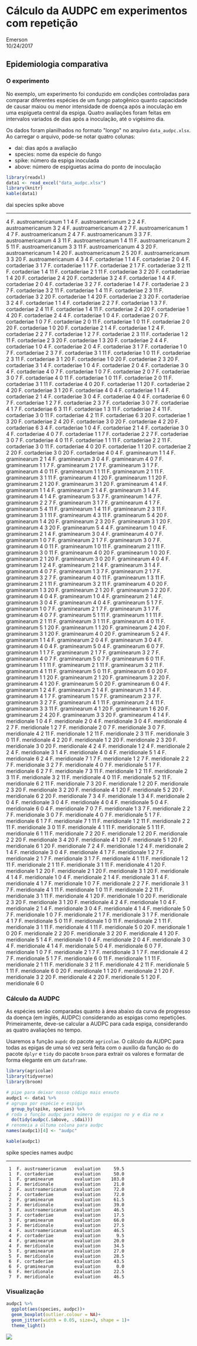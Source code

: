 # Cálculo da AUDPC em experimentos com repetição
Emerson  
10/24/2017  


## Epidemiologia comparativa

###  O experimento

No exemplo, um experimento foi conduzido em condições controladas para comparar diferentes espécies de um fungo patogênico quanto capacidade de causar maiou ou menor intensidade de doença após a inoculação em uma espigueta central da espiga. Quatro avaliações foram feitas em intervalos variados de dias após a inoculação, até o vigésimo dia. 

Os dados foram planilhados no formato "longo" no arquivo `data_audpc.xlsx`. Ao carregar o arquivo, pode-se notar quatro colunas: 

- dai: dias após a avaliação
- species: nome da espécie do fungo
- spike: número da espiga inoculada
- above: número de espiguetas acima do ponto de inoculação



```r
library(readxl)
data1 <- read_excel("data_audpc.xlsx")
library(knitr)
kable(data1)
```



 dai  species                spike   above
----  --------------------  ------  ------
   4  F. austroamericanum        1       1
   4  F. austroamericanum        2       2
   4  F. austroamericanum        3       2
   4  F. austroamericanum        4       2
   7  F. austroamericanum        1       4
   7  F. austroamericanum        2       4
   7  F. austroamericanum        3       3
   7  F. austroamericanum        4       3
  11  F. austroamericanum        1       4
  11  F. austroamericanum        2       5
  11  F. austroamericanum        3       3
  11  F. austroamericanum        4       3
  20  F. austroamericanum        1       4
  20  F. austroamericanum        2       5
  20  F. austroamericanum        3       3
  20  F. austroamericanum        4       3
   4  F. cortaderiae             1       1
   4  F. cortaderiae             2       0
   4  F. cortaderiae             3       1
   7  F. cortaderiae             1       1
   7  F. cortaderiae             2       1
   7  F. cortaderiae             3       2
  11  F. cortaderiae             1       4
  11  F. cortaderiae             2       1
  11  F. cortaderiae             3       2
  20  F. cortaderiae             1       4
  20  F. cortaderiae             2       4
  20  F. cortaderiae             3       2
   4  F. cortaderiae             1       4
   4  F. cortaderiae             2       0
   4  F. cortaderiae             3       2
   7  F. cortaderiae             1       4
   7  F. cortaderiae             2       3
   7  F. cortaderiae             3       2
  11  F. cortaderiae             1       4
  11  F. cortaderiae             2       3
  11  F. cortaderiae             3       2
  20  F. cortaderiae             1       4
  20  F. cortaderiae             2       3
  20  F. cortaderiae             3       2
   4  F. cortaderiae             1       1
   4  F. cortaderiae             2       2
   7  F. cortaderiae             1       3
   7  F. cortaderiae             2       4
  11  F. cortaderiae             1       4
  11  F. cortaderiae             2       4
  20  F. cortaderiae             1       4
  20  F. cortaderiae             2       4
   4  F. cortaderiae             1       0
   4  F. cortaderiae             2       0
   7  F. cortaderiae             1       0
   7  F. cortaderiae             2       0
  11  F. cortaderiae             1       0
  11  F. cortaderiae             2       0
  20  F. cortaderiae             1       0
  20  F. cortaderiae             2       1
   4  F. cortaderiae             1       2
   4  F. cortaderiae             2       2
   7  F. cortaderiae             1       2
   7  F. cortaderiae             2       3
  11  F. cortaderiae             1       2
  11  F. cortaderiae             2       3
  20  F. cortaderiae             1       3
  20  F. cortaderiae             2       4
   4  F. cortaderiae             1       0
   4  F. cortaderiae             2       0
   4  F. cortaderiae             3       1
   7  F. cortaderiae             1       0
   7  F. cortaderiae             2       3
   7  F. cortaderiae             3       1
  11  F. cortaderiae             1       0
  11  F. cortaderiae             2       3
  11  F. cortaderiae             3       1
  20  F. cortaderiae             1       0
  20  F. cortaderiae             2       3
  20  F. cortaderiae             3       1
   4  F. cortaderiae             1       0
   4  F. cortaderiae             2       0
   4  F. cortaderiae             3       0
   4  F. cortaderiae             4       0
   7  F. cortaderiae             1       0
   7  F. cortaderiae             2       0
   7  F. cortaderiae             3       0
   7  F. cortaderiae             4       0
  11  F. cortaderiae             1       0
  11  F. cortaderiae             2       0
  11  F. cortaderiae             3       1
  11  F. cortaderiae             4       0
  20  F. cortaderiae             1       1
  20  F. cortaderiae             2       4
  20  F. cortaderiae             3       1
  20  F. cortaderiae             4       0
   4  F. cortaderiae             1       1
   4  F. cortaderiae             2       1
   4  F. cortaderiae             3       0
   4  F. cortaderiae             4       0
   4  F. cortaderiae             6       0
   7  F. cortaderiae             1       2
   7  F. cortaderiae             2       3
   7  F. cortaderiae             3       0
   7  F. cortaderiae             4       1
   7  F. cortaderiae             6       3
  11  F. cortaderiae             1       3
  11  F. cortaderiae             2       4
  11  F. cortaderiae             3       0
  11  F. cortaderiae             4       2
  11  F. cortaderiae             6       3
  20  F. cortaderiae             1       3
  20  F. cortaderiae             2       4
  20  F. cortaderiae             3       0
  20  F. cortaderiae             4       2
  20  F. cortaderiae             6       3
   4  F. cortaderiae             1       0
   4  F. cortaderiae             2       1
   4  F. cortaderiae             3       0
   4  F. cortaderiae             4       0
   7  F. cortaderiae             1       1
   7  F. cortaderiae             2       2
   7  F. cortaderiae             3       0
   7  F. cortaderiae             4       0
  11  F. cortaderiae             1       1
  11  F. cortaderiae             2       2
  11  F. cortaderiae             3       0
  11  F. cortaderiae             4       0
  20  F. cortaderiae             1       1
  20  F. cortaderiae             2       2
  20  F. cortaderiae             3       0
  20  F. cortaderiae             4       0
   4  F. graminearum             1       1
   4  F. graminearum             2       1
   4  F. graminearum             3       0
   4  F. graminearum             4       0
   7  F. graminearum             1       1
   7  F. graminearum             2       1
   7  F. graminearum             3       1
   7  F. graminearum             4       0
  11  F. graminearum             1       1
  11  F. graminearum             2       1
  11  F. graminearum             3       1
  11  F. graminearum             4       1
  20  F. graminearum             1       1
  20  F. graminearum             2       1
  20  F. graminearum             3       1
  20  F. graminearum             4       1
   4  F. graminearum             1       1
   4  F. graminearum             2       1
   4  F. graminearum             3       1
   4  F. graminearum             4       1
   4  F. graminearum             5       3
   7  F. graminearum             1       4
   7  F. graminearum             2       2
   7  F. graminearum             3       1
   7  F. graminearum             4       1
   7  F. graminearum             5       4
  11  F. graminearum             1       4
  11  F. graminearum             2       3
  11  F. graminearum             3       1
  11  F. graminearum             4       3
  11  F. graminearum             5       4
  20  F. graminearum             1       4
  20  F. graminearum             2       3
  20  F. graminearum             3       1
  20  F. graminearum             4       3
  20  F. graminearum             5       4
   4  F. graminearum             1       0
   4  F. graminearum             2       1
   4  F. graminearum             3       0
   4  F. graminearum             4       0
   7  F. graminearum             1       0
   7  F. graminearum             2       1
   7  F. graminearum             3       0
   7  F. graminearum             4       0
  11  F. graminearum             1       0
  11  F. graminearum             2       1
  11  F. graminearum             3       0
  11  F. graminearum             4       0
  20  F. graminearum             1       0
  20  F. graminearum             2       1
  20  F. graminearum             3       0
  20  F. graminearum             4       0
   4  F. graminearum             1       2
   4  F. graminearum             2       1
   4  F. graminearum             3       1
   4  F. graminearum             4       0
   7  F. graminearum             1       3
   7  F. graminearum             2       1
   7  F. graminearum             3       2
   7  F. graminearum             4       0
  11  F. graminearum             1       3
  11  F. graminearum             2       1
  11  F. graminearum             3       2
  11  F. graminearum             4       0
  20  F. graminearum             1       3
  20  F. graminearum             2       1
  20  F. graminearum             3       2
  20  F. graminearum             4       0
   4  F. graminearum             1       0
   4  F. graminearum             2       1
   4  F. graminearum             3       0
   4  F. graminearum             4       0
   4  F. graminearum             5       1
   7  F. graminearum             1       0
   7  F. graminearum             2       1
   7  F. graminearum             3       1
   7  F. graminearum             4       0
   7  F. graminearum             5       1
  11  F. graminearum             1       1
  11  F. graminearum             2       1
  11  F. graminearum             3       1
  11  F. graminearum             4       0
  11  F. graminearum             5       1
  20  F. graminearum             1       1
  20  F. graminearum             2       4
  20  F. graminearum             3       1
  20  F. graminearum             4       0
  20  F. graminearum             5       2
   4  F. graminearum             1       1
   4  F. graminearum             2       0
   4  F. graminearum             3       0
   4  F. graminearum             4       0
   4  F. graminearum             5       0
   4  F. graminearum             6       0
   7  F. graminearum             1       1
   7  F. graminearum             2       1
   7  F. graminearum             3       2
   7  F. graminearum             4       0
   7  F. graminearum             5       0
   7  F. graminearum             6       0
  11  F. graminearum             1       1
  11  F. graminearum             2       1
  11  F. graminearum             3       2
  11  F. graminearum             4       1
  11  F. graminearum             5       0
  11  F. graminearum             6       0
  20  F. graminearum             1       1
  20  F. graminearum             2       1
  20  F. graminearum             3       2
  20  F. graminearum             4       1
  20  F. graminearum             5       0
  20  F. graminearum             6       0
   4  F. graminearum             1       2
   4  F. graminearum             2       1
   4  F. graminearum             3       1
   4  F. graminearum             4       1
   7  F. graminearum             1       5
   7  F. graminearum             2       3
   7  F. graminearum             3       2
   7  F. graminearum             4       1
  11  F. graminearum             2       4
  11  F. graminearum             3       3
  11  F. graminearum             4       1
  20  F. graminearum             1       6
  20  F. graminearum             2       4
  20  F. graminearum             3       3
  20  F. graminearum             4       1
   4  F. meridionale             1       0
   4  F. meridionale             2       0
   4  F. meridionale             3       0
   4  F. meridionale             4       2
   7  F. meridionale             1       2
   7  F. meridionale             2       0
   7  F. meridionale             3       0
   7  F. meridionale             4       2
  11  F. meridionale             1       2
  11  F. meridionale             2       3
  11  F. meridionale             3       0
  11  F. meridionale             4       2
  20  F. meridionale             1       2
  20  F. meridionale             2       3
  20  F. meridionale             3       0
  20  F. meridionale             4       2
   4  F. meridionale             1       2
   4  F. meridionale             2       2
   4  F. meridionale             3       1
   4  F. meridionale             4       0
   4  F. meridionale             5       1
   4  F. meridionale             6       2
   4  F. meridionale             7       1
   7  F. meridionale             1       2
   7  F. meridionale             2       2
   7  F. meridionale             3       2
   7  F. meridionale             4       0
   7  F. meridionale             5       1
   7  F. meridionale             6       2
   7  F. meridionale             7       3
  11  F. meridionale             1       2
  11  F. meridionale             2       3
  11  F. meridionale             3       2
  11  F. meridionale             4       0
  11  F. meridionale             5       2
  11  F. meridionale             6       2
  11  F. meridionale             7       3
  20  F. meridionale             1       2
  20  F. meridionale             2       3
  20  F. meridionale             3       2
  20  F. meridionale             4       1
  20  F. meridionale             5       2
  20  F. meridionale             6       2
  20  F. meridionale             7       3
   4  F. meridionale             1       3
   4  F. meridionale             2       0
   4  F. meridionale             3       0
   4  F. meridionale             4       0
   4  F. meridionale             5       0
   4  F. meridionale             6       0
   4  F. meridionale             7       0
   7  F. meridionale             1       3
   7  F. meridionale             2       2
   7  F. meridionale             3       0
   7  F. meridionale             4       0
   7  F. meridionale             5       1
   7  F. meridionale             6       1
   7  F. meridionale             7       1
  11  F. meridionale             1       2
  11  F. meridionale             2       2
  11  F. meridionale             3       0
  11  F. meridionale             4       1
  11  F. meridionale             5       1
  11  F. meridionale             6       1
  11  F. meridionale             7       2
  20  F. meridionale             1       2
  20  F. meridionale             2       2
  20  F. meridionale             3       4
  20  F. meridionale             4       1
  20  F. meridionale             5       1
  20  F. meridionale             6       1
  20  F. meridionale             7       2
   4  F. meridionale             1       2
   4  F. meridionale             2       1
   4  F. meridionale             3       0
   4  F. meridionale             4       1
   7  F. meridionale             1       2
   7  F. meridionale             2       1
   7  F. meridionale             3       1
   7  F. meridionale             4       1
  11  F. meridionale             1       2
  11  F. meridionale             2       1
  11  F. meridionale             3       1
  11  F. meridionale             4       1
  20  F. meridionale             1       2
  20  F. meridionale             2       1
  20  F. meridionale             3       1
  20  F. meridionale             4       1
   4  F. meridionale             1       0
   4  F. meridionale             2       1
   4  F. meridionale             3       1
   4  F. meridionale             4       1
   7  F. meridionale             1       0
   7  F. meridionale             2       2
   7  F. meridionale             3       1
   7  F. meridionale             4       1
  11  F. meridionale             1       0
  11  F. meridionale             2       2
  11  F. meridionale             3       1
  11  F. meridionale             4       1
  20  F. meridionale             1       0
  20  F. meridionale             2       3
  20  F. meridionale             3       1
  20  F. meridionale             4       2
   4  F. meridionale             1       0
   4  F. meridionale             2       1
   4  F. meridionale             3       0
   4  F. meridionale             4       1
   4  F. meridionale             5       0
   7  F. meridionale             1       0
   7  F. meridionale             2       1
   7  F. meridionale             3       1
   7  F. meridionale             4       1
   7  F. meridionale             5       0
  11  F. meridionale             1       0
  11  F. meridionale             2       1
  11  F. meridionale             3       1
  11  F. meridionale             4       1
  11  F. meridionale             5       0
  20  F. meridionale             1       0
  20  F. meridionale             2       2
  20  F. meridionale             3       2
  20  F. meridionale             4       1
  20  F. meridionale             5       1
   4  F. meridionale             1       0
   4  F. meridionale             2       0
   4  F. meridionale             3       0
   4  F. meridionale             4       1
   4  F. meridionale             5       0
   4  F. meridionale             6       0
   7  F. meridionale             1       0
   7  F. meridionale             2       1
   7  F. meridionale             3       1
   7  F. meridionale             4       2
   7  F. meridionale             5       1
   7  F. meridionale             6       0
  11  F. meridionale             1       1
  11  F. meridionale             2       1
  11  F. meridionale             3       2
  11  F. meridionale             4       2
  11  F. meridionale             5       1
  11  F. meridionale             6       0
  20  F. meridionale             1       1
  20  F. meridionale             2       1
  20  F. meridionale             3       2
  20  F. meridionale             4       2
  20  F. meridionale             5       1
  20  F. meridionale             6       0


### Cálculo da AUDPC

As espécies serão comparadas quanto à área abaixo da curva de progresso da doença (em inglês, AUDPC) considerando as espigas como repetições. Primeiramente, deve-se calcular a AUDPC para cada espiga, considerando as quatro avaliações no tempo.

Usaremos a função `aupdc` do pacote `agricolae`. O cálculo da AUDPC para todas as epigas de uma só vez será feita com o auxílio da função `do` do pacote `dplyr` e `tidy` do pacote `broom` para extrair os valores e formatar de forma elegante em um `dataframe`.


```r
library(agricolae)
library(tidyverse)
library(broom)

# pipe para deixar nosso código mais enxuto
audpc1 <- data1 %>% 
# agrupa por espécie e espiga 
  group_by(spike, species) %>% 
# roda a função audpc para número de espigas no y e dia no x
  do(tidy(audpc(.$above, .$dai))) 
# renomeia a últuma coluna para audpc
names(audpc1)[4] <- "audpc"

kable(audpc1)
```



 spike  species               names         audpc
------  --------------------  -----------  ------
     1  F. austroamericanum   evaluation     59.5
     1  F. cortaderiae        evaluation     50.0
     1  F. graminearum        evaluation    103.0
     1  F. meridionale        evaluation     21.0
     2  F. austroamericanum   evaluation     72.0
     2  F. cortaderiae        evaluation     72.0
     2  F. graminearum        evaluation     61.5
     2  F. meridionale        evaluation     39.0
     3  F. austroamericanum   evaluation     46.5
     3  F. cortaderiae        evaluation     17.5
     3  F. graminearum        evaluation     66.0
     3  F. meridionale        evaluation     27.5
     4  F. austroamericanum   evaluation     46.5
     4  F. cortaderiae        evaluation      9.5
     4  F. graminearum        evaluation     20.0
     4  F. meridionale        evaluation     34.5
     5  F. graminearum        evaluation     27.0
     5  F. meridionale        evaluation     28.5
     6  F. cortaderiae        evaluation     43.5
     6  F. graminearum        evaluation      0.0
     6  F. meridionale        evaluation     22.5
     7  F. meridionale        evaluation     46.5


### Visualização


```r
audpc1 %>% 
  ggplot(aes(species, audpc))+
  geom_boxplot(outlier.colour = NA)+
  geom_jitter(width = 0.05, size=3, shape = 1)+
  theme_light()
```

![](audpc_files/figure-html/unnamed-chunk-3-1.png)<!-- -->



```



